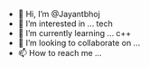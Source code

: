 - 👋 Hi, I’m @Jayantbhoj
- 👀 I’m interested in ... tech
- 🌱 I’m currently learning ... c++
- 💞️ I’m looking to collaborate on ...
- 📫 How to reach me ...

<!---
Jayantbhoj/Jayantbhoj is a ✨ special ✨ repository because its `README.md` (this file) appears on your GitHub profile.
You can click the Preview link to take a look at your changes.
--->

